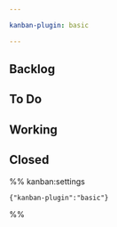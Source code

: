 ```yaml
---

kanban-plugin: basic

---
```


## Backlog



## To Do



## Working



## Closed





%% kanban:settings
```
{"kanban-plugin":"basic"}
```
%%
